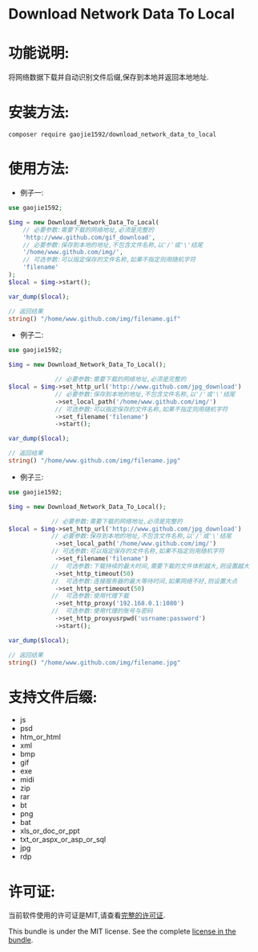 # Download Network Data To Local


# 功能说明:
将网络数据下载并自动识别文件后缀,保存到本地并返回本地地址.
# 安装方法:
```
composer require gaojie1592/download_network_data_to_local
```
# 使用方法:

- 例子一:
```php
use gaojie1592;

$img = new Download_Network_Data_To_Local(
    // 必要参数:需要下载的网络地址,必须是完整的
    'http://www.github.com/gif_download',
    // 必要参数:保存到本地的地址,不包含文件名称,以'/'或'\'结尾
    '/home/www.github.com/img/',
    // 可选参数:可以指定保存的文件名称,如果不指定则用随机字符
    'filename'
);
$local = $img->start();

var_dump($local);

// 返回结果
string() "/home/www.github.com/img/filename.gif"
```
- 例子二:
```php
use gaojie1592;

$img = new Download_Network_Data_To_Local();

             // 必要参数:需要下载的网络地址,必须是完整的
$local = $img->set_http_url('http://www.github.com/jpg_download')
             // 必要参数:保存到本地的地址,不包含文件名称,以'/'或'\'结尾
             ->set_local_path('/home/www.github.com/img/')
             // 可选参数:可以指定保存的文件名称,如果不指定则用随机字符
             ->set_filename('filename')
             ->start();

var_dump($local);

// 返回结果
string() "/home/www.github.com/img/filename.jpg"

```
- 例子三:
```php
use gaojie1592;

$img = new Download_Network_Data_To_Local();

            // 必要参数:需要下载的网络地址,必须是完整的
$local = $img->set_http_url('http://www.github.com/jpg_download')
            // 必要参数:保存到本地的地址,不包含文件名称,以'/'或'\'结尾
             ->set_local_path('/home/www.github.com/img/')
            // 可选参数:可以指定保存的文件名称,如果不指定则用随机字符
             ->set_filename('filename')
            //  可选参数:下载持续的最大时间,需要下载的文件体积越大,则设置越大
             ->set_http_timeout(50)
            //  可选参数:连接服务器的最大等待时间,如果网络不好,则设置大点
             ->set_http_sertimeout(50)
            //  可选参数:使用代理下载
             ->set_http_proxy('192.168.0.1:1080')
            //  可选参数:使用代理的账号与密码
             ->set_http_proxyusrpwd('usrname:password')
             ->start();

var_dump($local);

// 返回结果
string() "/home/www.github.com/img/filename.jpg"

```


# 支持文件后缀:
- js
- psd
- htm_or_html
- xml
- bmp
- gif
- exe
- midi
- zip
- rar
- bt
- png
- bat
- xls_or_doc_or_ppt
- txt_or_aspx_or_asp_or_sql
- jpg
- rdp

# 许可证:
当前软件使用的许可证是MIT,请查看[完整的许可证](https://github.com/gaojie1592/Download_Network_Data_To_Local/blob/main/LICENSE).

This bundle is under the MIT license. See the complete [license in the bundle](https://github.com/gaojie1592/Download_Network_Data_To_Local/blob/main/LICENSE).